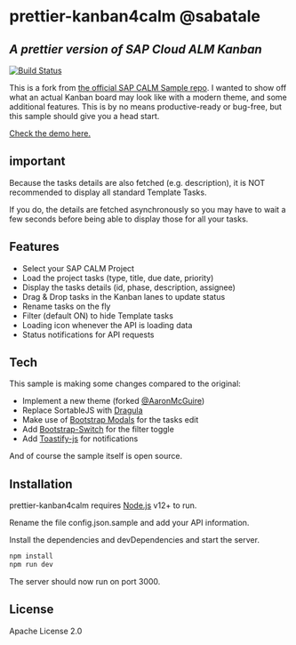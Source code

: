 # prettier-kanban4calm @sabatale
## _A prettier version of SAP Cloud ALM Kanban_

[![Build Status](https://travis-ci.org/joemccann/dillinger.svg?branch=master)](https://travis-ci.org/joemccann/dillinger)

This is a fork from [the official SAP CALM Sample repo](https://github.com/SAP-samples/cloud-alm-api-examples/tree/main/applications/kanban4calm).
I wanted to show off what an actual Kanban board may look like with a modern theme, and some additional features.
This is by no means productive-ready or bug-free, but this sample should give you a head start.

[Check the demo here.](https://github.com/sabatale/prettier-kanban4calm/blob/main/demo.mp4)

## important

Because the tasks details are also fetched (e.g. description), it is NOT recommended to display all standard Template Tasks.

If you do, the details are fetched asynchronously so you may have to wait a few seconds before being able to display those for all your tasks.

## Features

- Select your SAP CALM Project
- Load the project tasks (type, title, due date, priority)
- Display the tasks details (id, phase, description, assignee)
- Drag & Drop tasks in the Kanban lanes to update status
- Rename tasks on the fly
- Filter (default ON) to hide Template tasks
- Loading icon whenever the API is loading data
- Status notifications for API requests

## Tech

This sample is making some changes compared to the original:

- Implement a new theme (forked [@AaronMcGuire](https://codepen.io/aaronmcg/pen/GRjaRva))
- Replace SortableJS with [Dragula](https://github.com/bevacqua/dragula)
- Make use of [Bootstrap Modals](https://getbootstrap.com/docs/4.6/components/modal/) for the tasks edit
- Add [Bootstrap-Switch](https://github.com/Bttstrp/bootstrap-switch) for the filter toggle
- Add [Toastify-js](https://github.com/apvarun/toastify-js) for notifications

And of course the sample itself is open source.

## Installation

prettier-kanban4calm requires [Node.js](https://nodejs.org/) v12+ to run.

Rename the file config.json.sample and add your API information.

Install the dependencies and devDependencies and start the server.

```sh
npm install
npm run dev
```

The server should now run on port 3000.

## License

Apache License 2.0
